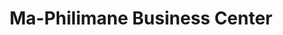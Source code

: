 ---
title: "Ma-Philimane Business Center"
url: /ganta/ma-philimane-business-center/
shop: convenience
---